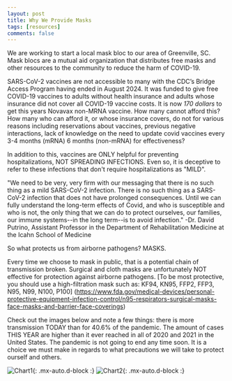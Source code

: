 ```yaml
---
layout: post
title: Why We Provide Masks
tags: [resources]
comments: false
---
```

 
We are working to start a local mask bloc to our area of Greenville, SC. Mask blocs are a mutual aid organization that distributes free masks and other resources to the community to reduce the harm of COVID-19.

SARS-CoV-2 vaccines are not accessible to many with the CDC’s Bridge Access Program having ended in August 2024. It was funded to give free COVID-19 vaccines to adults without health insurance and adults whose insurance did not cover all COVID-19 vaccine costs. It is now *170 dollars* to get this years Novavax non-MRNA vaccine. How many cannot afford this? How many who can afford it, or whose insurance covers, do not for various reasons including reservations about vaccines, previous negative interactions, lack of knowledge on the need to update covid vaccines every 3-4 months (mRNA) 6 months (non-mRNA) for effectiveness?

In addition to this, vaccines are ONLY helpful for preventing hospitalizations, NOT SPREADING INFECTIONS. Even so, it is deceptive to refer to these infections that don't require hospitalizations as "MILD". 

"We need to be very, very firm with our messaging that there is no such thing as a mild SARS-CoV-2 infection. There is no such thing as a SARS-CoV-2 infection that does not have prolonged consequences. Until we can fully understand the long-term effects of Covid, and who is susceptible and who is not, the only thing that we can do to protect ourselves, our families, our immune systems--in the long term--is to avoid infection." -Dr. David Putrino, Assistant Professor in the Department of Rehabilitation Medicine at the Icahn School of Medicine

So what protects us from airborne pathogens? MASKS. 

Every time we choose to mask in public, that is a potential chain of transmission broken. Surgical and cloth masks are unfortunately NOT effective for protection against airborne pathogens. [To be most protective, you should use a high-filtration mask such as: KF94, KN95, FFP2, FFP3, N95, N99, N100, P100] (https://www.fda.gov/medical-devices/personal-protective-equipment-infection-control/n95-respirators-surgical-masks-face-masks-and-barrier-face-coverings) 

Check out the images below and note a few things: there is more transmission TODAY than for 40.6% of the pandemic. The amount of cases THIS YEAR are higher than it ever reached in all of 2020 and 2021 in the United States. The pandemic is not going to end any time soon. It is a choice we must make in regards to what precautions we will take to protect ourself and others. 

![Chart1](https://greenvillescmaskbloc/assets/img/chart1.jpg){: .mx-auto.d-block :}
![Chart2](https://greenvillescmaskbloc/assets/img/chart2.jpg){: .mx-auto.d-block :}
